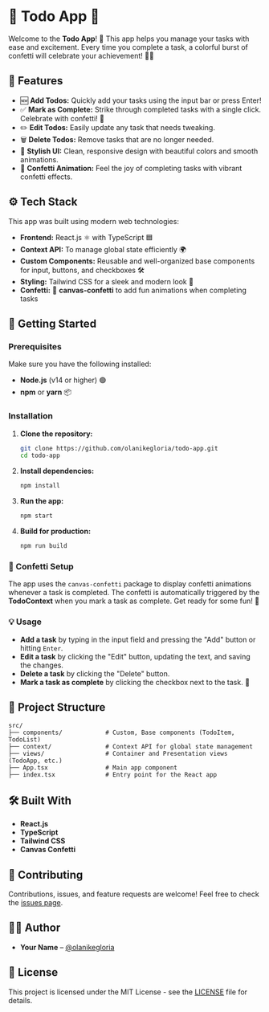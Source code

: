 
# 📝 Todo App  🎉

Welcome to the **Todo App**! 🚀 This app helps you manage your tasks with ease and excitement. Every time you complete a task, a colorful burst of confetti will celebrate your achievement! 🎊✨

## 🌟 Features

- 🆕 **Add Todos:** Quickly add your tasks using the input bar or press Enter!
- ✅ **Mark as Complete:** Strike through completed tasks with a single click. Celebrate with confetti! 🎉
- ✏️ **Edit Todos:** Easily update any task that needs tweaking.
- 🗑️ **Delete Todos:** Remove tasks that are no longer needed.
- 🎨 **Stylish UI:** Clean, responsive design with beautiful colors and smooth animations.
- 🌈 **Confetti Animation:** Feel the joy of completing tasks with vibrant confetti effects.

## ⚙️ Tech Stack

This app was built using modern web technologies:

- **Frontend:** React.js ⚛️ with TypeScript 🟦
- **Context API:** To manage global state efficiently 🌍
- **Custom Components:** Reusable and well-organized base components for input, buttons, and checkboxes 🛠️
- **Styling:** Tailwind CSS for a sleek and modern look 🎨
- **Confetti:** 🎊 **canvas-confetti** to add fun animations when completing tasks

## 🚀 Getting Started

### Prerequisites

Make sure you have the following installed:

- **Node.js** (v14 or higher) 🟢
- **npm** or **yarn** 📦

### Installation

1. **Clone the repository:**

   ```bash
   git clone https://github.com/olanikegloria/todo-app.git
   cd todo-app
   ```

2. **Install dependencies:**

   ```bash
   npm install
   ```

3. **Run the app:**

   ```bash
   npm start
   ```

4. **Build for production:**

   ```bash
   npm run build
   ```

### 🎉 Confetti Setup

The app uses the `canvas-confetti` package to display confetti animations whenever a task is completed. The confetti is automatically triggered by the **TodoContext** when you mark a task as complete. Get ready for some fun! 🌟

### 💡 Usage

- **Add a task** by typing in the input field and pressing the "Add" button or hitting `Enter`.
- **Edit a task** by clicking the "Edit" button, updating the text, and saving the changes.
- **Delete a task** by clicking the "Delete" button.
- **Mark a task as complete** by clicking the checkbox next to the task. 🎉

## 📂 Project Structure

```
src/                
├── components/            # Custom, Base components (TodoItem, TodoList)
├── context/               # Context API for global state management
├── views/                 # Container and Presentation views (TodoApp, etc.)
├── App.tsx                # Main app component
├── index.tsx              # Entry point for the React app
```

## 🛠️ Built With

- **React.js**
- **TypeScript**
- **Tailwind CSS**
- **Canvas Confetti**

## 🤝 Contributing

Contributions, issues, and feature requests are welcome! Feel free to check the [issues page](https://github.com/olanikegloria/todo-app/issues).

## 👨‍💻 Author

- **Your Name** – [@olanikegloria](https://github.com/olanikegloria)

## 📝 License

This project is licensed under the MIT License - see the [LICENSE](LICENSE) file for details.

